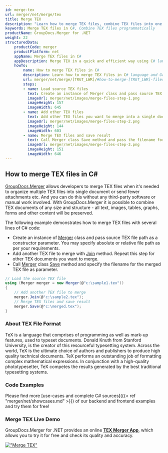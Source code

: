 ```yaml
---
id: merge-tex
url: merger/net/merge/tex
title: Merge TEX
description: "Learn how to merge TEX files, combine TEX files into one file programmatically in C# language using GroupDocs.Merger for .NET library."
keywords: Merge TEX files in C#, Combine TEX files programmatically
productName: GroupDocs.Merger for .NET
weight: 22
structuredData:
    productCode: merger
    productPlatform: net
    appName: Merge TEX files in C#
    appDescription: Merge TEX in a quick and efficient way using C# language and GroupDocs.Merger for .NET API, without the use of any third-party software like Microsoft or Open Office.
    howTo:
        name: How to merge TEX files in C# 
        description: Learn how to merge TEX files in C# language and GroupDocs.Merger for .NET API, without the use of any third-party software like Microsoft or Open Office.
        url: merger/net/merge/[TRGT_LWR]/#how-to-merge-[TRGT_LWR]-files-in-c
        steps:
        - name: Load source TEX files 
          text: Create an instance of Merger class and pass source TEX file path as a constructor parameter. You may specify absolute or relative file path as per your requirements. 
          imageUrl: merger/net/images/merge-files-step-1.png
          imageHeight: 157
          imageWidth: 645
        - name: Add other TEX files
          text: Add other TEX files you want to merge into a single document with Join method of Merger class.
          imageUrl: merger/net/images/merge-files-step-2.png
          imageHeight: 144
          imageWidth: 603
        - name: Merge TEX files and save result 
          text: Call Merger class Save method and pass the filename for the resultant TEX file as parameter.
          imageUrl: merger/net/images/merge-files-step-3.png
          imageHeight: 151
          imageWidth: 646
---
```


## How to merge TEX files in C#

[GroupDocs.Merger](https://products.groupdocs.com/merger/net) allows developers to merge TEX files when it's needed to organize multiple
 TEX files into single document or send fewer attachments etc. And you can do this without any third-party software or manual work involved.
 With GroupDocs.Merger it is possible to combine TEX documents of any size and structure - all text, images, tables, graphs, forms and other content will be preserved.

The following example demonstrates how to merge TEX files with several lines of C# code:

* Create an instance of [Merger](https://apireference.groupdocs.com/net/merger/groupdocs.merger/merger) class and pass source TEX file path as a constructor parameter. You may specify absolute or relative file path as per your requirements.
* Add another TEX file to merge with [Join](https://apireference.groupdocs.com/merger/net/groupdocs.merger/merger/methods/join/index) method. Repeat this step for other TEX documents you want to merge.
* Call [Merger](https://apireference.groupdocs.com/net/merger/groupdocs.merger/merger) class [Save](https://apireference.groupdocs.com/merger/net/groupdocs.merger/merger/methods/save/index) method and specify the filename for the merged TEX file as parameter.

```csharp
// Load the source TEX file
using (Merger merger = new Merger(@"c:\sample1.tex"))
{
    // Add another TEX file to merge
    merger.Join(@"c:\sample2.tex");
    // Merge TEX files and save result
    merger.Save(@"c:\merged.tex");
}
```

### About TEX File Format 

TeX is a language that comprises of programming as well as mark-up features, used to typeset documents. Donald Knuth from Stanford University, is the creator of this resourceful typesetting system. Across the world, TeX is the ultimate choice of authors and publishers to produce high quality technical documents. TeX performs an outstanding job of formatting complex mathematical expressions. In conjunction with a high-quality phototypesetter, TeX competes the results generated by the best traditional typesetting systems.

### Code Examples

Please find more [use-cases and complete C# sources]({{< ref "merger/net/showcases.md" >}}) of our backend and frontend examples and try them for free!

### Merge TEX Live Demo 

GroupDocs.Merger for .NET provides an online [**TEX Merger App**](https://products.groupdocs.app/merger/tex), which allows you to try it for free and check its quality and accuracy.

[!["Merge TEX"](/merger/net/images/merge/merge-tex.png)](https://products.groupdocs.app/merger/tex)